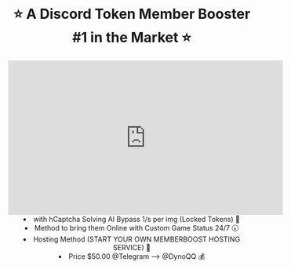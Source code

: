 
<br/>
<div align="center">
  


#  ⭐ A Discord Token Member Booster #1 in the Market ⭐
<iframe src="https://streamable.com/e/5e4k2f?autoplay=1" width="560" height="315" frameborder="0" allowfullscreen allow="autoplay"></iframe>
  <li>
  with hCaptcha Solving AI Bypass 1/s per img (Locked Tokens) 🤖
  <li>
  Method to bring them Online with Custom Game Status 24/7 🕢
  <li>
  Hosting Method (START YOUR OWN MEMBERBOOST HOSTING SERVICE) 🔌
 <li>
  Price $50.00 @Telegram --> @DynoQQ 💰
</div>
